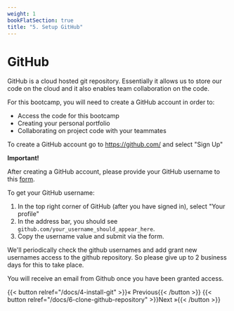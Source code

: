 ```yaml
---
weight: 1
bookFlatSection: true
title: "5. Setup GitHub"
---
```


# GitHub

GitHub is a cloud hosted git repository. Essentially it allows us to store our code on the cloud and it also enables team collaboration on the code.

For this bootcamp, you will need to create a GitHub account in order to:

- Access the code for this bootcamp
- Creating your personal portfolio
- Collaborating on project code with your teammates

To create a GitHub account go to https://github.com/ and select "Sign Up"

<b> Important! </b>

After creating a GitHub account, please provide your GitHub username to this [form](https://forms.gle/6nSese3fUtjfqBer6).

To get your GitHub username:

1. In the top right corner of GitHub (after you have signed in), select "Your profile"
2. In the address bar, you should see `github.com/your_username_should_appear_here`.
3. Copy the username value and submit via the form.

We'll periodically check the github usernames and add grant new usernames access to the github repository. So please give up to 2 business days for this to take place. 

You will receive an email from Github once you have been granted access. 

{{< button relref="/docs/4-install-git" >}}&laquo; Previous{{< /button >}} {{< button relref="/docs/6-clone-github-repository" >}}Next &raquo;{{< /button >}}
